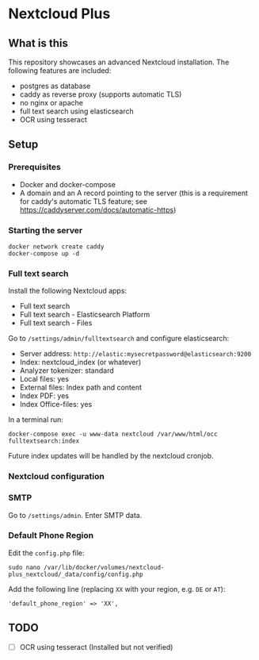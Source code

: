 # Nextcloud Plus

## What is this

This repository showcases an advanced Nextcloud installation. The following features are included:
- postgres as database
- caddy as reverse proxy (supports automatic TLS)
- no nginx or apache
- full text search using elasticsearch
- OCR using tesseract

## Setup

### Prerequisites

- Docker and docker-compose
- A domain and an A record pointing to the server (this is a requirement for caddy's automatic TLS feature; see https://caddyserver.com/docs/automatic-https)

### Starting the server

```shell
docker network create caddy
docker-compose up -d
```

### Full text search

Install the following Nextcloud apps:
- Full text search
- Full text search - Elasticsearch Platform
- Full text search - Files

Go to `/settings/admin/fulltextsearch` and configure elasticsearch:
- Server address: `http://elastic:mysecretpassword@elasticsearch:9200`
- Index: nextcloud_index (or whatever)
- Analyzer tokenizer: standard
- Local files: yes
- External files: Index path and content
- Index PDF: yes
- Index Office-files: yes

In a terminal run:
```shell
docker-compose exec -u www-data nextcloud /var/www/html/occ fulltextsearch:index
```

Future index updates will be handled by the nextcloud cronjob.

### Nextcloud configuration

### SMTP
Go to `/settings/admin`. Enter SMTP data.

### Default Phone Region

Edit the `config.php` file:
```shell
sudo nano /var/lib/docker/volumes/nextcloud-plus_nextcloud/_data/config/config.php
```

Add the following line (replacing `XX` with your region, e.g.  `DE` or `AT`):
```
'default_phone_region' => 'XX',
```

## TODO
- [ ] OCR using tesseract (Installed but not verified)